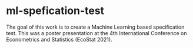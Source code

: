 # ml-spefication-test
The goal of this work is to create a Machine Learning based specification test. This was a poster presentation at the 4th International Conference on Econometrics and Statistics (EcoStat 2021).
